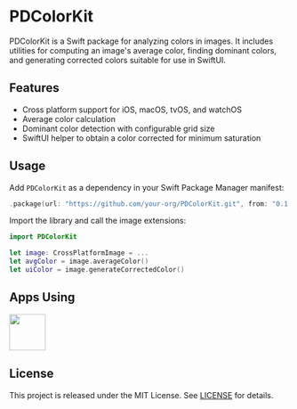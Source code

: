 # PDColorKit

PDColorKit is a Swift package for analyzing colors in images. It includes utilities for computing an image's average color, finding dominant colors, and generating corrected colors suitable for use in SwiftUI.

## Features
- Cross platform support for iOS, macOS, tvOS, and watchOS
- Average color calculation
- Dominant color detection with configurable grid size
- SwiftUI helper to obtain a color corrected for minimum saturation

## Usage
Add `PDColorKit` as a dependency in your Swift Package Manager manifest:

```swift
.package(url: "https://github.com/your-org/PDColorKit.git", from: "0.1.x")
```

Import the library and call the image extensions:

```swift
import PDColorKit

let image: CrossPlatformImage = ...
let avgColor = image.averageColor()
let uiColor = image.generateCorrectedColor()
```

## Apps Using

<p float="left">
    <a href="https://apps.apple.com/jp/app/tweetpd/id1671411031"><img src="https://i.imgur.com/AC6eGdx.png" height="65"></a>
</p>

## License

This project is released under the MIT License. See [LICENSE](LICENSE) for details.

